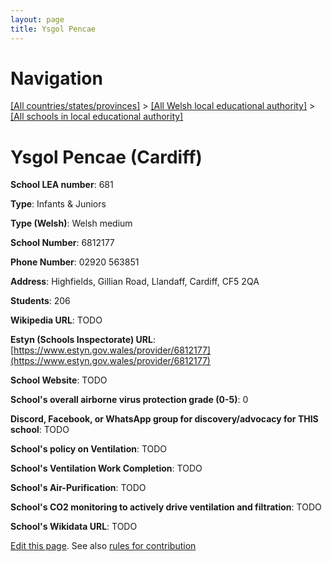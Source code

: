 ```yaml
---
layout: page
title: Ysgol Pencae
---
```

# Navigation

[[All countries/states/provinces]](../../..) > [[All Welsh local educational authority]](../..) > [[All schools in local educational authority]](..)

# Ysgol Pencae (Cardiff)

**School LEA number**: 681

**Type**: Infants & Juniors

**Type (Welsh)**: Welsh medium

**School Number**: 6812177

**Phone Number**: 02920 563851

**Address**: Highfields, Gillian Road, Llandaff, Cardiff, CF5 2QA

**Students**: 206

**Wikipedia URL**: TODO

**Estyn (Schools Inspectorate) URL**: [https://www.estyn.gov.wales/provider/6812177](https://www.estyn.gov.wales/provider/6812177)

**School Website**: TODO

**School's overall airborne virus protection grade (0-5)**: 0

**Discord, Facebook, or WhatsApp group for discovery/advocacy for THIS school**: TODO

**School's policy on Ventilation**: TODO

**School's Ventilation Work Completion**: TODO

**School's Air-Purification**: TODO

**School's CO2 monitoring to actively drive ventilation and filtration**: TODO

**School's Wikidata URL**: TODO




[Edit this page](https://github.com/ventilate-schools/Wales/edit/prif/./Cardiff/Ysgol_Pencae.md). See also [rules for contribution](../../../contribution-rules/)
